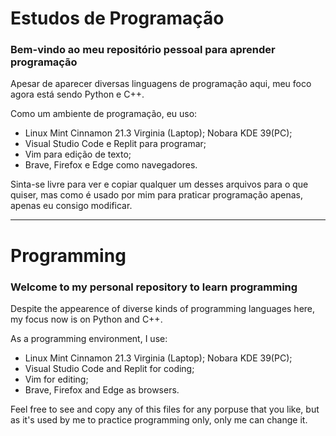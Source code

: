 # Estudos de Programação

### Bem-vindo ao meu repositório pessoal para aprender programação

Apesar de aparecer diversas linguagens de programação aqui, meu foco agora está sendo Python e C++.

Como um ambiente de programação, eu uso:

- Linux Mint Cinnamon 21.3 Virginia (Laptop); Nobara KDE 39(PC);
- Visual Studio Code e Replit para programar;
- Vim para edição de texto;
- Brave, Firefox e Edge como navegadores.

Sinta-se livre para ver e copiar qualquer um desses arquivos para o que quiser, mas como é usado por mim para praticar programação apenas, apenas eu consigo modificar.

---

# Programming

### Welcome to my personal repository to learn programming

Despite the appearence of diverse kinds of programming languages here, my focus now is on Python and C++.

As a programming environment, I use:

- Linux Mint Cinnamon 21.3 Virginia (Laptop); Nobara KDE 39(PC);
- Visual Studio Code and Replit for coding;
- Vim for editing;
- Brave, Firefox and Edge as browsers.

Feel free to see and copy any of this files for any porpuse that you like, but as it's used by me to practice programming only, only me can change it.
